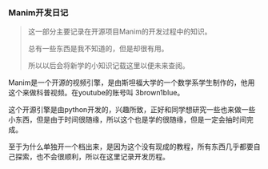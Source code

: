 ### Manim开发日记

> 这一部分主要记录在开源项目Manim的开发过程中的知识。
>
> 总有一些东西是我不知道的，但是却很有用。
>
> 所以以后会将新学的小知识记载这里以便未来查阅。



Manim是一个开源的视频引擎，是由斯坦福大学的一个数学系学生制作的，他用这个来做科普视频。在youtube的账号叫 3brown1blue。

这个开源引擎是由python开发的，兴趣所致，正好和同学想研究一些也来做一些小东西，但是由于时间很随缘，所以这个也是学的很随缘，但是一定会抽时间完成。

至于为什么单独开一个档出来，是因为这个没有现成的教程，所有东西几乎都要自己探索，也不会很顺利，所以在这里记录开发历程。